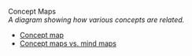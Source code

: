 Concept Maps  
_A diagram showing how various concepts are related._

*   [Concept map](http://edutechwiki.unige.ch/en/Concept_map)
*   [Concept maps vs. mind maps](http://mindmappingsoftwareblog.com/concept-maps-vs-mind-maps/)  
